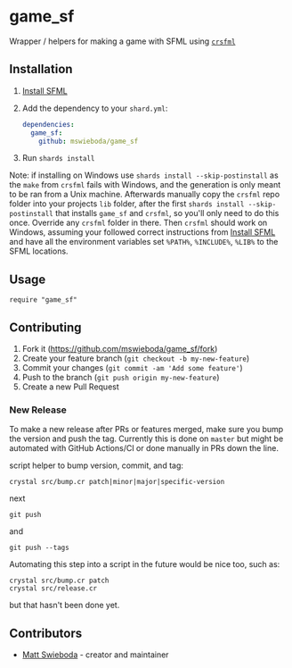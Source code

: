 # game_sf

Wrapper / helpers for making a game with SFML using [`crsfml`](https://github.com/oprypin/crsfml)

## Installation

1. [Install SFML](https://github.com/oprypin/crsfml#install-sfml)

2. Add the dependency to your `shard.yml`:

   ```yaml
   dependencies:
     game_sf:
       github: mswieboda/game_sf
   ```

3. Run `shards install`

Note: if installing on Windows use `shards install --skip-postinstall` as the `make` from `crsfml` fails with Windows, and the generation is only meant to be ran from a Unix machine. Afterwards manually copy the `crsfml` repo folder into your projects `lib` folder, after the first `shards install --skip-postinstall` that installs `game_sf` and `crsfml`, so you'll only need to do this once. Override any `crsfml` folder in there. Then `crsfml` should work on Windows, assuming your followed correct instructions from [Install SFML](https://github.com/oprypin/crsfml#install-sfml) and have all the environment variables set `%PATH%`, `%INCLUDE%`, `%LIB%` to the SFML locations.

## Usage

```crystal
require "game_sf"
```

## Contributing

1. Fork it (<https://github.com/mswieboda/game_sf/fork>)
2. Create your feature branch (`git checkout -b my-new-feature`)
3. Commit your changes (`git commit -am 'Add some feature'`)
4. Push to the branch (`git push origin my-new-feature`)
5. Create a new Pull Request

### New Release

To make a new release after PRs or features merged, make sure you bump the
version and push the tag. Currently this is done on `master` but might be automated with GitHub Actions/CI or done manually in PRs down the line.

script helper to bump version, commit, and tag:
```
crystal src/bump.cr patch|minor|major|specific-version
```
next
```
git push
```
and
```
git push --tags
```

Automating this step into a script in the future would be nice too, such as:

```
crystal src/bump.cr patch
crystal src/release.cr
```

but that hasn't been done yet.

## Contributors

- [Matt Swieboda](https://github.com/mswieboda) - creator and maintainer
